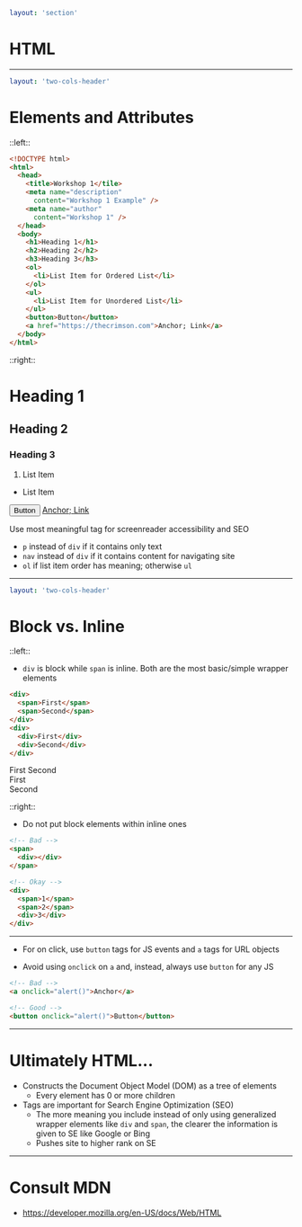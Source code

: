 ```yaml
layout: 'section'
```

# HTML

---

```yaml
layout: 'two-cols-header'
```

# Elements and Attributes

::left::

```html
<!DOCTYPE html>
<html>
  <head>
    <title>Workshop 1</tile>
    <meta name="description"
      content="Workshop 1 Example" />
    <meta name="author"
      content="Workshop 1" />
  </head>
  <body>
    <h1>Heading 1</h1>
    <h2>Heading 2</h2>
    <h3>Heading 3</h3>
    <ol>
      <li>List Item for Ordered List</li>
    </ol>
    <ul>
      <li>List Item for Unordered List</li>
    </ul>
    <button>Button</button>
    <a href="https://thecrimson.com">Anchor; Link</a>
  </body>
</html>
```

::right::

<div class="bg-gray-800 px-3 pt-1 pb-3">
  <h1 class="!font-size-6 !mb-0">Heading 1</h1>
  <h2 class="!font-size-5">Heading 2</h2>
  <h3 class="!font-size-4">Heading 3</h3>
  <ol class="list-decimal">
    <li class="font-size-3">List Item</li>
  </ol>
  <ul class="!mt-0">
    <li class="font-size-3">List Item</li>
  </ul>
  <button class="block font-size-4">Button</button>
  <a class="font-size-4" href="https://thecrimson.com" target="_blank">Anchor; Link</a>
</div>

<v-click>

Use most meaningful tag for screenreader accessibility and SEO

- `p` instead of `div` if it contains only text
- `nav` instead of `div` if it contains content for navigating site
- `ol` if list item order has meaning; otherwise `ul`

</v-click>

---

```yaml
layout: 'two-cols-header'
```

# Block vs. Inline

::left::

- `div` is block while `span` is inline. Both are the most basic/simple wrapper elements

```html
<div>
  <span>First</span>
  <span>Second</span>
</div>
<div>
  <div>First</div>
  <div>Second</div>
</div>
```

<div class="bg-gray p-4">
  <span class="bg-red">First</span>
  <span class="bg-green">Second</span>
</div>
<div class="bg-gray p-4">
  <div class="bg-red">First</div>
  <div class="bg-green">Second</div>
</div>

::right::

<div class="ml-8">

- Do not put block elements within inline ones

```html
<!-- Bad -->
<span>
  <div></div>
</span>

<!-- Okay -->
<div>
  <span>1</span>
  <span>2</span>
  <div>3</div>
</div>
```

</div>

---

- For on click, use `button` tags for JS events and `a` tags for URL objects

- Avoid using `onclick` on `a` and, instead, always use `button` for any JS

```html
<!-- Bad -->
<a onclick="alert()">Anchor</a>

<!-- Good -->
<button onclick="alert()">Button</button>
```

---

# Ultimately HTML...

<v-clicks depth="2">

- Constructs the Document Object Model (DOM) as a tree of elements
  - Every element has 0 or more children
- Tags are important for Search Engine Optimization (SEO)
  - The more meaning you include instead of only using generalized wrapper elements like `div` and `span`, the clearer the information is given to SE like Google or Bing
  - Pushes site to higher rank on SE

</v-clicks>

---

# Consult MDN

- https://developer.mozilla.org/en-US/docs/Web/HTML
